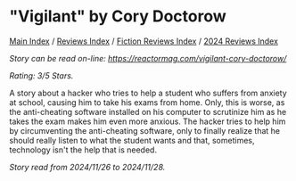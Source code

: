 # "Vigilant" by Cory Doctorow

[Main Index](../../../README.md) / [Reviews Index](../../README.md) / [Fiction Reviews Index](../README.md) / [2024 Reviews Index](README.md)

*Story can be read on-line: <https://reactormag.com/vigilant-cory-doctorow/>*

*Rating: 3/5 Stars.*

A story about a hacker who tries to help a student who suffers from anxiety at school, causing him to take his exams from home. Only, this is worse, as the anti-cheating software installed on his computer to scrutinize him as he takes the exam makes him even more anxious. The hacker tries to help him by circumventing the anti-cheating software, only to finally realize that he should really listen to what the student wants and that, sometimes, technology isn't the help that is needed.

*Story read from 2024/11/26 to 2024/11/28.*

